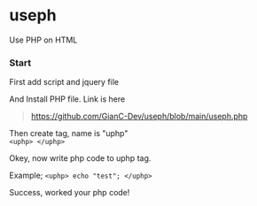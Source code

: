 # useph
Use PHP on HTML


### Start

First add script and jquery file 
> <script src="https://code.jquery.com/jquery-3.5.1.min.js" ></script>

> <script src="https://raw.githubusercontent.com/GianC-Dev/useph/main/useph.js" ></script>

And Install PHP file. Link is here
> https://github.com/GianC-Dev/useph/blob/main/useph.php

Then create tag, name is "uphp"
<br>
``
<uphp> </uphp>
``

Okey, now write php code to uphp tag.

Example;
``
<uphp> echo "test"; </uphp>
``

Success, worked your  php code!
